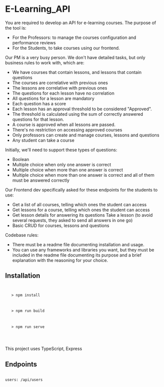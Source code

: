 # E-Learning_API

You are required to develop an API for e-learning courses. The purpose of the tool is:

- For the Professors: to manage the courses configuration and performance reviews
- For the Students, to take courses using our frontend.

Our PM is a very busy person. We don't have detailed tasks, but only business rules to work with, which are:

- We have courses that contain lessons, and lessons that contain questions
- The courses are correlative with previous ones
- The lessons are correlative with previous ones
- The questions for each lesson have no correlation
- All questions for a lesson are mandatory
- Each question has a score
- Each lesson has an approval threshold to be considered "Approved".
- The threshold is calculated using the sum of correctly answered questions for that lesson.
- A course is approved when all lessons are passed.
- There's no restriction on accessing approved courses
- Only professors can create and manage courses, lessons and questions
- Any student can take a course

Initially, we'll need to support these types of questions:

- Boolean
- Multiple choice when only one answer is correct
- Multiple choice when more than one answer is correct
- Multiple choice when more than one answer is correct and all of them must be answered correctly

Our Frontend dev specifically asked for these endpoints for the students to use:

- Get a list of all courses, telling which ones the student can access
- Get lessons for a course, telling which ones the student can access
- Get lesson details for answering its questions Take a lesson (to avoid several requests, they asked to send all answers in one go)
- Basic CRUD for courses, lessons and questions

Codebase rules:

- There must be a readme file documenting installation and usage.
- You can use any frameworks and libraries you want, but they must be included in the readme file documenting its purpose and a brief explanation with the reasoning for your choice.

## Installation

<code>
<ol>> npm install</ol>
<ol>> npm run build</ol>
<ol>> npm run serve</ol>
</code>

## 
This project uses TypeScript, Express 

## Endpoints
<code>
users: /api/users 
</code>